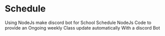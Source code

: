 # Schedule
Using NodeJs make discord bot for School Schedule
NodeJs Code to provide an Ongoing weekly Class update automatically With a discord Bot
